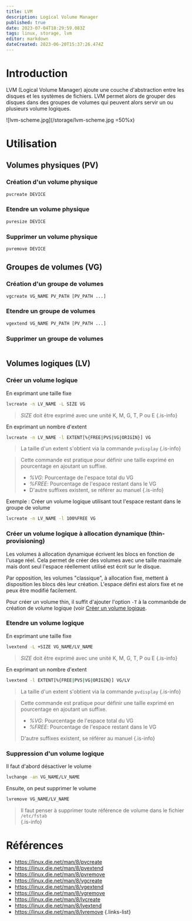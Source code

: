 ```yaml
---
title: LVM
description: Logical Volume Manager
published: true
date: 2023-07-04T18:29:59.083Z
tags: linux, storage, lvm
editor: markdown
dateCreated: 2023-06-20T15:37:26.474Z
---
```


# Introduction
LVM (Logical Volume Manager) ajoute une couche d'abstraction entre les disques et les systèmes de fichiers. LVM permet alors de grouper des disques dans des groupes de volumes qui peuvent alors servir un ou plusieurs volume logiques.

![lvm-scheme.jpg](/storage/lvm-scheme.jpg =50%x)

# Utilisation
## Volumes physiques (PV)
### Création d'un volume physique
```bash
pvcreate DEVICE
```

### Etendre un volume physique
```bash
pvresize DEVICE
```

### Supprimer un volume physique
```bash
pvremove DEVICE
```

## Groupes de volumes (VG)
### Création d'un groupe de volumes
```bash
vgcreate VG_NAME PV_PATH [PV_PATH ...]
```

### Etendre un groupe de volumes
```bash
vgextend VG_NAME PV_PATH [PV_PATH ...]
```

### Supprimer un groupe de volumes
```bash
```

## Volumes logiques (LV)
### Créer un volume logique
En exprimant une taille fixe
```bash
lvcreate -n LV_NAME -L SIZE VG 
```
> *SIZE* doit être exprimé avec une unité K, M, G, T, P ou E
{.is-info}

En exprimant un nombre d'extent
```bash
lvcreate -n LV_NAME -l EXTENT[%{FREE|PVS|VG|ORIGIN}] VG 
```

> La taille d'un extent s'obtient via la commande `pvdisplay`
{.is-info}

> Cette commande est pratique pour définir une taille exprimé en pourcentage en ajoutant un suffixe.
> - *%VG*: Pourcentage de l'espace total du VG
> - *%FREE*: Pourcentage de l'espace restant dans le VG
> - D'autre suffixes existent, se référer au manuel
{.is-info}


Exemple : Créer un volume logique utilisant tout l'espace restant dans le groupe de volume
```bash
lvcreate -n LV_NAME -l 100%FREE VG 
```
### Créer un volume logique à allocation dynamique (thin-provisioning)
Les volumes à allocation dynamique écrivent les blocs en fonction de l'usage réel. Cela permet de créer des volumes avec une taille maximale mais dont seul l'espace réellement utilisé est écrit sur le disque. 

Par opposition, les volumes "classique", à allocation fixe, mettent à disposition les blocs dès leur création. L'espace défini est alors fixe et ne peux être modifié facilement.

Pour créer un volume thin, il suffit d'ajouter l'option `-T` à la commanbde de création de volume logique (voir [Créer un volume logique](/storage/lvm#créer-un-volume-logique).

### Etendre un volume logique
En exprimant une taille fixe
```bash
lvextend -L +SIZE VG_NAME/LV_NAME 
```
> *SIZE* doit être exprimé avec une unité K, M, G, T, P ou E
{.is-info}

En exprimant un nombre d'extent
```bash
lvextend -l EXTENT[%{FREE|PVS|VG|ORIGIN}] VG/LV 
```
> La taille d'un extent s'obtient via la commande `pvdisplay`
{.is-info}

> Cette commande est pratique pour définir une taille exprimé en pourcentage en ajoutant un suffixe.
> - *%VG*: Pourcentage de l'espace total du VG
> - *%FREE*: Pourcentage de l'espace restant dans le VG
>
> D'autre suffixes existent, se référer au manuel
{.is-info}

### Suppression d'un volume logique
Il faut d'abord désactiver le volume
```bash
lvchange -an VG_NAME/LV_NAME 
```

Ensuite, on peut supprimer le volume
```bash
lvremove VG_NAME/LV_NAME 
```
> Il faut penser à supprimer toute référence de volume dans le fichier `/etc/fstab`  
{.is-info}

# Références

- https://linux.die.net/man/8/pvcreate
- https://linux.die.net/man/8/pvextend
- https://linux.die.net/man/8/pvremove
- https://linux.die.net/man/8/vgcreate
- https://linux.die.net/man/8/vgextend
- https://linux.die.net/man/8/vgremove
- https://linux.die.net/man/8/lvcreate
- https://linux.die.net/man/8/lvextend
- https://linux.die.net/man/8/lvremove
{.links-list}
